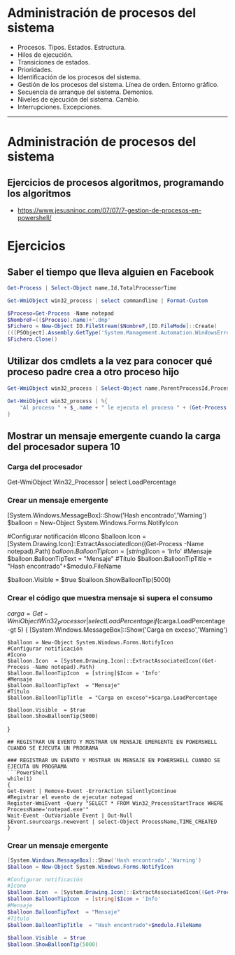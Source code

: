 # Administración de procesos del sistema
- Procesos. Tipos. Estados. Estructura.
- Hilos de ejecución.
- Transiciones de estados.
- Prioridades.
- Identificación de los procesos del sistema.
- Gestión de los procesos del sistema. Línea de orden. Entorno gráfico.
- Secuencia de arranque del sistema. Demonios.
- Niveles de ejecución del sistema. Cambio.
- Interrupciones. Excepciones.

------------------

# Administración de procesos del sistema
## Ejercicios de procesos algoritmos, programando los algoritmos
* https://www.jesusninoc.com/07/07/7-gestion-de-procesos-en-powershell/

# Ejercicios
## Saber el tiempo que lleva alguien en Facebook
```PowerShell
Get-Process | Select-Object name,Id,TotalProcessorTime

Get-WmiObject win32_process | select commandline | Format-Custom

$Proceso=Get-Process -Name notepad
$NombreF=(($Proceso).name)+'.dmp'
$Fichero = New-Object IO.FileStream($NombreF,[IO.FileMode]::Create)
(([PSObject].Assembly.GetType('System.Management.Automation.WindowsErrorReporting')).GetNestedType('NativeMethods', 'NonPublic')).GetMethod('MiniDumpWriteDump',[Reflection.BindingFlags] 'NonPublic, Static').Invoke($null, @($Proceso.Handle,$Proceso.Id,$Fichero.SafeFileHandle,[UInt32] 2,[IntPtr]::Zero,[IntPtr]::Zero,[IntPtr]::Zero))
$Fichero.Close()
```
## Utilizar dos cmdlets a la vez para conocer qué proceso padre crea a otro proceso hijo
```PowerShell
Get-WmiObject win32_process | Select-Object name,ParentProcessId,ProcessId

Get-WmiObject win32_process | %{
    "Al proceso " + $_.name + " le ejecuta el proceso " + (Get-Process -id  $_.ParentProcessId).Name
}
```
## Mostrar un mensaje emergente cuando la carga del procesador supera 10

### Carga del procesador
Get-WmiObject Win32_Processor | select LoadPercentage

### Crear un mensaje emergente
[System.Windows.MessageBox]::Show('Hash encontrado','Warning')
$balloon = New-Object System.Windows.Forms.NotifyIcon 

#Configurar notificación
#Icono
$balloon.Icon  = [System.Drawing.Icon]::ExtractAssociatedIcon((Get-Process -Name notepad).Path) 
$balloon.BalloonTipIcon  = [string]$Icon = 'Info'
#Mensaje
$balloon.BalloonTipText  = "Mensaje"
#Título
$balloon.BalloonTipTitle  = "Hash encontrado"+$modulo.FileName
 
$balloon.Visible  = $true
$balloon.ShowBalloonTip(5000)

### Crear el código que muestra mensaje si supera el consumo

$carga = Get-WmiObject Win32_Processor | select LoadPercentage
if($carga.LoadPercentage -gt 5)
{
    [System.Windows.MessageBox]::Show('Carga en exceso','Warning')

    $balloon = New-Object System.Windows.Forms.NotifyIcon
    #Configurar notificación
    #Icono
    $balloon.Icon  = [System.Drawing.Icon]::ExtractAssociatedIcon((Get-Process -Name notepad).Path) 
    $balloon.BalloonTipIcon  = [string]$Icon = 'Info'
    #Mensaje
    $balloon.BalloonTipText  = "Mensaje"
    #Título
    $balloon.BalloonTipTitle  = "Carga en exceso"+$carga.LoadPercentage
 
    $balloon.Visible  = $true
    $balloon.ShowBalloonTip(5000)
}
```
## REGISTRAR UN EVENTO Y MOSTRAR UN MENSAJE EMERGENTE EN POWERSHELL CUANDO SE EJECUTA UN PROGRAMA

### REGISTRAR UN EVENTO Y MOSTRAR UN MENSAJE EN POWERSHELL CUANDO SE EJECUTA UN PROGRAMA
```PowerShell
while(1)
{
Get-Event | Remove-Event -ErrorAction SilentlyContinue
#Registrar el evento de ejecutar notepad
Register-WmiEvent -Query "SELECT * FROM Win32_ProcessStartTrace WHERE ProcessName='notepad.exe'"
Wait-Event -OutVariable Event | Out-Null
$Event.sourceargs.newevent | select-Object ProcessName,TIME_CREATED
}
```
### Crear un mensaje emergente
```PowerShell
[System.Windows.MessageBox]::Show('Hash encontrado','Warning')
$balloon = New-Object System.Windows.Forms.NotifyIcon 

#Configurar notificación
#Icono
$balloon.Icon  = [System.Drawing.Icon]::ExtractAssociatedIcon((Get-Process -Name notepad).Path) 
$balloon.BalloonTipIcon  = [string]$Icon = 'Info'
#Mensaje
$balloon.BalloonTipText  = "Mensaje"
#Título
$balloon.BalloonTipTitle  = "Hash encontrado"+$modulo.FileName
 
$balloon.Visible  = $true
$balloon.ShowBalloonTip(5000)
```
